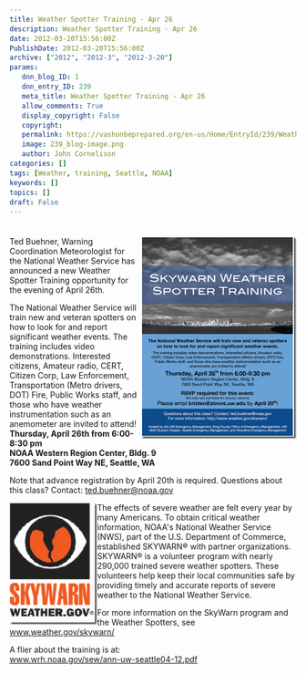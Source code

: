 ```yaml
---
title: Weather Spotter Training - Apr 26
description: Weather Spotter Training - Apr 26
date: 2012-03-20T15:56:00Z
PublishDate: 2012-03-20T15:56:00Z
archive: ["2012", "2012-3", "2012-3-20"]
params:
   dnn_blog_ID: 1
   dnn_entry_ID: 239
   meta_title: Weather Spotter Training - Apr 26
   allow_comments: True
   display_copyright: False
   copyright: 
   permalink: https://vashonbeprepared.org/en-us/Home/EntryId/239/Weather-Spotter-Training-Apr-26
   image: 239_blog-image.png
   author: John Cornelison
categories: []
tags: [Weather, training, Seattle, NOAA]
keywords: []
topics: []
draft: False
---
```


<div style="float: none; margin: 0px; padding: 4px 0px;" class="wlWriterHeaderFooter"> </div>
<p><a target="_blank" href="www.wrh.noaa.gov/sew/ann-uw-seattle04-12.pdf"><img width="273" height="355" align="right" src="/images/dnnBlog/1/239/Windows-Live-Writer-64df717119d2_67C0-image_3.png" alt="image" title="image" style="background-image: none; border-width: 0px; margin: 0px 0px 5px 5px; padding-left: 0px; padding-right: 0px; display: inline; padding-top: 0px; float: right; border-style: solid;" /></a>Ted Buehner, Warning Coordination Meteorologist for the National Weather Service has announced a new Weather Spotter Training opportunity for the evening of April 26th.&nbsp; </p>
<p>The National Weather Service will train new and veteran spotters on how to look for and report significant weather events. The training includes video demonstrations. Interested citizens, Amateur radio, CERT, Citizen Corp, Law Enforcement, Transportation (Metro drivers, DOT) Fire, Public Works staff, and those who have weather instrumentation such as an anemometer are invited to attend!    <br />
<strong>Thursday, April 26th from 6:00-8:30 pm      <br />
NOAA Western Region Center, Bldg. 9       <br />
7600 Sand Point Way NE, Seattle, WA</strong></p>
<p>Note that advance registration by April 20th is required. Questions about this class? Contact: <a href="mailto:ted.buehner@noaa.gov">ted.buehner@noaa.gov</a></p>
<p><a border="0" alt="SkywarnLogoTxtOutln2" align="left" href="/images/dnnBlog/1/239/Windows-Live-Writer-64df717119d2_67C0-SkywarnLogoTxtOutln2_2.gif" title="SkywarnLogoTxtOutln2" style="background-image: none; border-width: 0px; padding-left: 0px; padding-right: 0px; display: inline; float: left; padding-top: 0px;"><img alt="" width="154" height="214" src="/images/dnnBlog/1/239/Windows-Live-Writer-64df717119d2_67C0-SkywarnLogoTxtOutln2_thumb.gif" /></a>The effects of severe weather are felt every year by many Americans. To obtain critical weather information, NOAA's National Weather Service (NWS), part of the U.S. Department of Commerce, established SKYWARN&reg; with partner organizations. SKYWARN&reg; is a volunteer program with nearly 290,000 trained severe weather spotters. These volunteers help keep their local communities safe by providing timely and accurate reports of severe weather to the National Weather Service. </p>
<p>For more information on the SkyWarn program and the Weather Spotters, see&nbsp; <br />
<a href="http://www.weather.gov/skywarn/">www.weather.gov/skywarn/</a></p>
<p>A flier about the training is at:    <br />
<a href="http://www.wrh.noaa.gov/sew/ann-uw-seattle04-12.pdf">www.wrh.noaa.gov/sew/ann-uw-seattle04-12.pdf</a></p>
